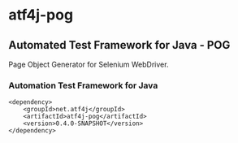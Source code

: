 # atf4j-pog

## Automated Test Framework for Java - POG

Page Object Generator for Selenium WebDriver.

### Automation Test Framework for Java

	<dependency>
		<groupId>net.atf4j</groupId>
		<artifactId>atf4j-pog</artifactId>
		<version>0.4.0-SNAPSHOT</version>
	</dependency>
